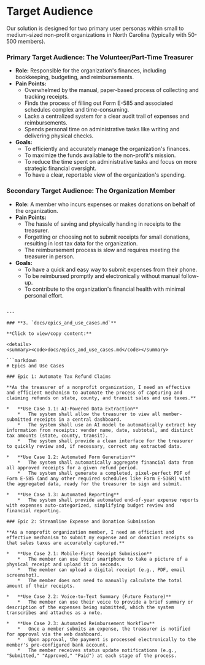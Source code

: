 # Target Audience

Our solution is designed for two primary user personas within small to medium-sized non-profit organizations in North Carolina (typically with 50-500 members).

### Primary Target Audience: The Volunteer/Part-Time Treasurer

*   **Role:** Responsible for the organization's finances, including bookkeeping, budgeting, and reimbursements.
*   **Pain Points:**
    *   Overwhelmed by the manual, paper-based process of collecting and tracking receipts.
    *   Finds the process of filling out Form E-585 and associated schedules complex and time-consuming.
    *   Lacks a centralized system for a clear audit trail of expenses and reimbursements.
    *   Spends personal time on administrative tasks like writing and delivering physical checks.
*   **Goals:**
    *   To efficiently and accurately manage the organization's finances.
    *   To maximize the funds available to the non-profit's mission.
    *   To reduce the time spent on administrative tasks and focus on more strategic financial oversight.
    *   To have a clear, reportable view of the organization's spending.

### Secondary Target Audience: The Organization Member

*   **Role:** A member who incurs expenses or makes donations on behalf of the organization.
*   **Pain Points:**
    *   The hassle of saving and physically handing in receipts to the treasurer.
    *   Forgetting or choosing not to submit receipts for small donations, resulting in lost tax data for the organization.
    *   The reimbursement process is slow and requires meeting the treasurer in person.
*   **Goals:**
    *   To have a quick and easy way to submit expenses from their phone.
    *   To be reimbursed promptly and electronically without manual follow-up.
    *   To contribute to the organization's financial health with minimal personal effort.
```</details>

---

### **3. `docs/epics_and_use_cases.md`**

**Click to view/copy content:**

<details>
<summary><code>docs/epics_and_use_cases.md</code></summary>

```markdown
# Epics and Use Cases

### Epic 1: Automate Tax Refund Claims

**As the treasurer of a nonprofit organization, I need an effective and efficient mechanism to automate the process of capturing and claiming refunds on state, county, and transit sales and use taxes.**

*   **Use Case 1.1: AI-Powered Data Extraction**
    *   The system shall allow the treasurer to view all member-submitted receipts in a central dashboard.
    *   The system shall use an AI model to automatically extract key information from receipts: vendor name, date, subtotal, and distinct tax amounts (state, county, transit).
    *   The system shall provide a clean interface for the treasurer to quickly review and, if necessary, correct any extracted data.

*   **Use Case 1.2: Automated Form Generation**
    *   The system shall automatically aggregate financial data from all approved receipts for a given refund period.
    *   The system shall generate a completed, pixel-perfect PDF of Form E-585 (and any other required schedules like Form E-536R) with the aggregated data, ready for the treasurer to sign and submit.

*   **Use Case 1.3: Automated Reporting**
    *   The system shall provide automated end-of-year expense reports with expenses auto-categorized, simplifying budget review and financial reporting.

### Epic 2: Streamline Expense and Donation Submission

**As a nonprofit organization member, I need an efficient and effective mechanism to submit my expense and or donation receipts so that sales taxes are accurately captured.**

*   **Use Case 2.1: Mobile-First Receipt Submission**
    *   The member can use their smartphone to take a picture of a physical receipt and upload it in seconds.
    *   The member can upload a digital receipt (e.g., PDF, email screenshot).
    *   The member does not need to manually calculate the total amount of their receipts.

*   **Use Case 2.2: Voice-to-Text Summary (Future Feature)**
    *   The member can use their voice to provide a brief summary or description of the expenses being submitted, which the system transcribes and attaches as a note.

*   **Use Case 2.3: Automated Reimbursement Workflow**
    *   Once a member submits an expense, the treasurer is notified for approval via the web dashboard.
    *   Upon approval, the payment is processed electronically to the member's pre-configured bank account.
    *   The member receives status update notifications (e.g., "Submitted," "Approved," "Paid") at each stage of the process.